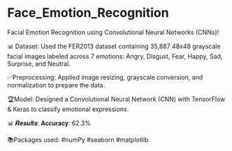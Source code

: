 # Face_Emotion_Recognition

Facial Emotion Recognition using Convolutional Neural Networks (CNNs)!

📊 Dataset: Used the FER2013 dataset containing 35,887 48x48 grayscale 
facial images labeled across 7 emotions: Angry, Disgust, Fear, Happy, Sad, Surprise, and Neutral.

✅Preprocessing: Applied image resizing, grayscale conversion, and normalization to prepare the data.

🏆Model: Designed a Convolutional Neural Network (CNN) with TensorFlow & Keras to classify emotional expressions. 

📊 𝑹𝒆𝒔𝒖𝒍𝒕𝒔:
𝐀𝐜𝐜𝐮𝐫𝐚𝐜𝐲: 62.3%


📚Packages used:
#numPy
#seaborn
#matplotlib

